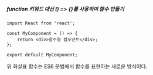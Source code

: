 ##### function 키워드 대신 () => {}를 사용하여 함수 만들기

```react
import React from 'react';

const MyComponent = () => {
    return <div>함수형 컴포넌트</div>;
};

export default MyComponent;
```

위 화살표 함수는 ES6 문법에서 함수를 표현하는 새로운 방식이다.<br>

